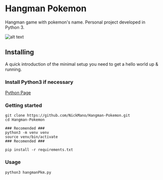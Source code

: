 Hangman Pokemon
======

Hangman game with pokemon's name. Personal project developed in Python 3.

![alt text](https://i.imgur.com/Xkhlf5J.png)


## Installing

A quick introduction of the minimal setup you need to get a hello world up &
running.

### Install Python3 if necessary

[Python Page](https://www.python.org/downloads/)

### Getting started

```shell
git clone https://github.com/NickMano/Hangman-Pokemon.git
cd Hangman-Pokemon

### Recomended ###
python3 -m venv venv 
source venv/bin/activate
### Recomended ### 

pip install -r requirements.txt
```

### Usage

```shell
python3 hangmanPkm.py
```
